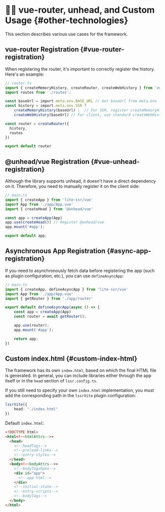 ﻿---
sidebar_position: 3
---
# 🧑‍💻 **vue-router, unhead, and Custom Usage** {#other-technologies}

This section describes various use cases for the framework.

## vue-router Registration {#vue-router-registration}
When registering the router, it's important to correctly register the history. Here's an example:

```ts
// router.ts
import { createMemoryHistory, createRouter, createWebHistory } from 'vue-router'
import routes from './routes';

const baseUrl = import.meta.env.BASE_URL // Get baseUrl from meta.env
const history = import.meta.env.SSR ? 
    createMemoryHistory(baseUrl) :  // For SSR, register createMemoryHistory
    createWebHistory(baseUrl) // For client, use standard createWebHistory

const router = createRouter({
  history,
  routes
})

export default router
```

## @unhead/vue Registration {#vue-unhead-registration}

Although the library supports unhead, it doesn't have a direct dependency on it. Therefore, you need to manually register it on the client side:

```ts
// main.ts
import { createApp } from 'lite-ssr/vue'
import App from './app/App.vue'
import { createHead } from '@unhead/vue'

const app = createApp(App)
app.use(createHead()) // Register @unhead/vue
app.mount('#app');

export default app;
```

## Asynchronous App Registration {#async-app-registration}

If you need to asynchronously fetch data before registering the app (such as plugin configuration, etc.), you can use `defineAsyncApp`:

```ts
// main.ts
import { createApp, defineAsyncApp } from 'lite-ssr/vue'
import App from './app/App.vue'
import { getRouter } from './app/router'

export default defineAsyncApp(async () => {
    const app = createApp(App)
    const router = await getRouter();

    app.use(router);
    app.mount('#app');

    return app;
})
```

## Custom index.html {#custom-index-html}

The framework has its own `index.html`, based on which the final HTML file is generated. In general, you can include libraries either through the app itself or in the `head` section of `lssr.config.ts`.

If you still need to specify your own `index.html` implementation, you must add the corresponding path in the `lssrVite` plugin configuration:

```typescript
lssrVite({
    head: "./index.html"
})
```

Default `index.html`:

```html
<!DOCTYPE html>
<html<!--htmlAttrs-->>
  <head>
    <!--headTags-->
    <!--preload-links-->
    <!--entry-styles-->
  </head>
  <body<!--bodyAttrs-->>
    <!--bodyTagsOpen-->
    <div id="app">
      <!--app-html-->
    </div>
    <!--initial-state-->
    <!--entry-scripts-->
    <!--bodyTags-->
  </body>
</html>
```